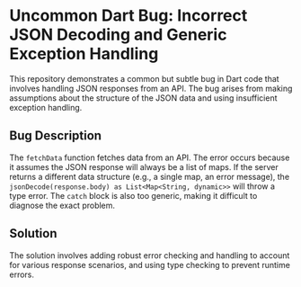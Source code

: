 # Uncommon Dart Bug: Incorrect JSON Decoding and Generic Exception Handling

This repository demonstrates a common but subtle bug in Dart code that involves handling JSON responses from an API. The bug arises from making assumptions about the structure of the JSON data and using insufficient exception handling.

## Bug Description
The `fetchData` function fetches data from an API. The error occurs because it assumes the JSON response will always be a list of maps. If the server returns a different data structure (e.g., a single map, an error message), the `jsonDecode(response.body) as List<Map<String, dynamic>>` will throw a type error.  The `catch` block is also too generic, making it difficult to diagnose the exact problem. 

## Solution
The solution involves adding robust error checking and handling to account for various response scenarios, and using type checking to prevent runtime errors.